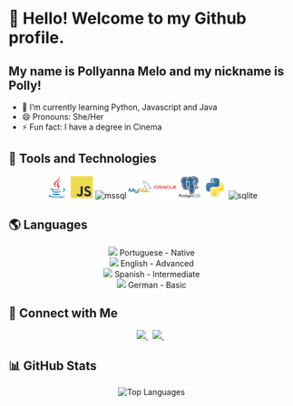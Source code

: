 # 👋 Hello! Welcome to my Github profile.
## My name is Pollyanna Melo and my nickname is Polly!


- 🌱 I’m currently learning Python, Javascript and Java 
- 😄 Pronouns: She/Her
- ⚡ Fun fact: I have a degree in Cinema



## 🚀 Tools and Technologies

<p align="center">  <img src="https://raw.githubusercontent.com/devicons/devicon/master/icons/java/java-original.svg" alt="java" width="40" height="40"/>   <img src="https://raw.githubusercontent.com/devicons/devicon/master/icons/javascript/javascript-original.svg" alt="javascript" width="40" height="40"/>   <img src="https://www.svgrepo.com/show/303229/microsoft-sql-server-logo.svg" alt="mssql" width="40" height="40"/>   <img src="https://raw.githubusercontent.com/devicons/devicon/master/icons/mysql/mysql-original-wordmark.svg" alt="mysql" width="40" height="40"/>   <img src="https://raw.githubusercontent.com/devicons/devicon/master/icons/oracle/oracle-original.svg" alt="oracle" width="40" height="40"/>   <img src="https://raw.githubusercontent.com/devicons/devicon/master/icons/postgresql/postgresql-original-wordmark.svg" alt="postgresql" width="40" height="40"/>  <img src="https://raw.githubusercontent.com/devicons/devicon/master/icons/python/python-original.svg" alt="python" width="40" height="40"/>  <img src="https://www.vectorlogo.zone/logos/sqlite/sqlite-icon.svg" alt="sqlite" width="40" height="40"/>  </p>



## 🌎 Languages

<p align="center"> <img src="https://upload.wikimedia.org/wikipedia/en/0/05/Flag_of_Brazil.svg" width="30"/> Portuguese - Native <br/> <img src="https://upload.wikimedia.org/wikipedia/commons/a/a4/Flag_of_the_United_States.svg" width="30"/> English - Advanced <br/> <img src="https://upload.wikimedia.org/wikipedia/commons/9/9a/Flag_of_Spain.svg" width="30"/> Spanish - Intermediate <br/> <img src="https://upload.wikimedia.org/wikipedia/en/b/ba/Flag_of_Germany.svg" width="30"/> German - Basic </p>



## 🔗 Connect with Me

<p align="center">
  <a href="https://www.linkedin.com/in/pollyanna-melo-398993a5/">
    <img src="https://img.shields.io/badge/LinkedIn-0A66C2?style=for-the-badge&logo=linkedin&logoColor=white"/>
  </a>&nbsp;
  <a href="mailto:pollymoreira_@hotmail.com">
    <img src="https://img.shields.io/badge/Outlook-0078D4?style=for-the-badge&logo=microsoft-outlook&logoColor=white"/>
  </a>&nbsp;
</p>



## 📊 GitHub Stats

<p align="center">
  <img src="https://github-readme-stats.vercel.app/api/top-langs/?username=pollymelo&layout=compact&theme=dracula" alt="Top Languages"/>
</p>
